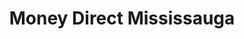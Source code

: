 ---
title: "Money Direct Mississauga"
url: /mississauga/money-direct-mississauga/
shop: pawnbroker
---